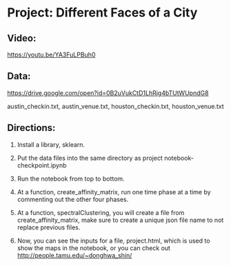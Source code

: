 # Project: Different Faces of a City



## Video:
https://youtu.be/YA3FuLPBuh0

## Data:

https://drive.google.com/open?id=0B2uVukCtD1LhRjg4bTUtWUpndG8

austin_checkin.txt, austin_venue.txt, houston_checkin.txt, houston_venue.txt


## Directions:

1. Install a library, sklearn.
 
2. Put the data files into the same directory as project notebook-checkpoint.ipynb

3. Run the notebook from top to bottom. 

4. At a function, create_affinity_matrix, run one time phase at a time by commenting out the other four phases. 

5. At a function, spectralClustering, you will create a file from create_affinity_matrix, make sure to create a unique json file name to not replace previous files.

6. Now, you can see the inputs for a file, project.html, which is used to show the maps in the notebook, or you can check out http://people.tamu.edu/~donghwa_shin/ 
